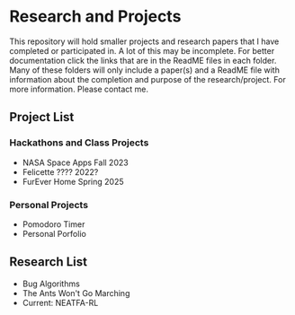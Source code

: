 # Research and Projects

This repository will hold smaller projects and research papers that I have completed or participated in.
A lot of this may be incomplete. For better documentation click the links that are in the ReadME files in each folder.
Many of these folders will only include a paper(s) and a ReadME file with information about the
completion and purpose of the research/project.
For more information. Please contact me.

## Project List
### Hackathons and Class Projects
* NASA Space Apps Fall 2023
* Felicette ???? 2022?
* FurEver Home Spring 2025
### Personal Projects
* Pomodoro Timer
* Personal Porfolio
## Research List
* Bug Algorithms
* The Ants Won't Go Marching
* Current: NEATFA-RL
